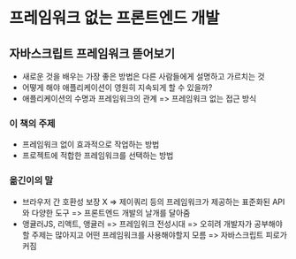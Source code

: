 # 프레임워크 없는 프론트엔드 개발

## 자바스크립트 프레임워크 뜯어보기

- 새로운 것을 배우는 가장 좋은 방법은 다른 사람들에게 설명하고 가르치는 것
- 어떻게 해야 애플리케이션이 영원히 지속되게 할 수 있을까?
- 애플리케이션의 수명과 프레임워크의 관계 => 프레임워크 없는 접근 방식

### 이 책의 주제

- 프레임워크 없이 효과적으로 작업하는 방법
- 프로젝트에 적합한 프레임워크를 선택하는 방법

### 옮긴이의 말

- 브라우저 간 호환성 보장 X => 제이쿼리 등의 프레임워크가 제공하는 표준화된 API와 다양한 도구 => 프론트엔드 개발의 날개를 달아줌
- 앵귤러JS, 리액트, 앵귤러 => 프레임워크 전성시대 => 오히려 개발자가 공부해야할 주제는 많아지고 어떤 프레임워크를 사용해야할지 모름 => 자바스크립트 피로가 커짐

